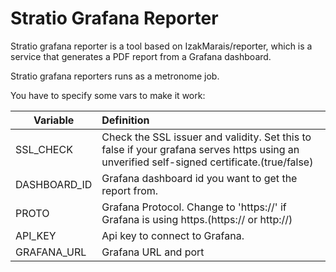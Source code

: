 # Stratio Grafana Reporter

Stratio grafana reporter is a tool based on IzakMarais/reporter, which is a service that generates a PDF report from a Grafana dashboard.

Stratio grafana reporters runs as a metronome job.

You have to specify some vars to make it work:

| Variable | Definition |
|-------------------|:--------------|
| SSL_CHECK    | Check the SSL issuer and validity. Set this to false if your grafana serves https using an unverified self-signed certificate.(true/false)         |
| DASHBOARD_ID   | Grafana dashboard id you want to get the report from.         |
| PROTO   | Grafana Protocol. Change to 'https://' if Grafana is using https.(https:// or http://)         |
| API_KEY   | Api key to connect to Grafana.         |
| GRAFANA_URL   | Grafana URL and port         |
